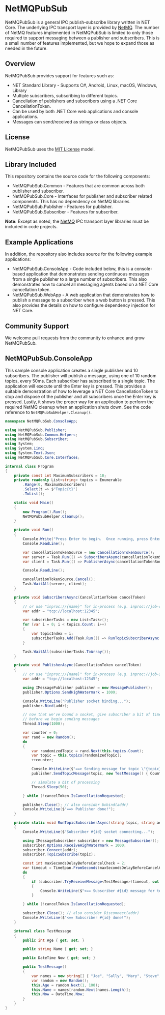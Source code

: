 # NetMQPubSub
NetMQPubSub is a general IPC publish-subscribe library written in NET Core. The underlying IPC transport layer is provided by
[NetMQ](https://github.com/zeromq/netmq).  The number of NetMQ features implemented in NetMQPubSub is limited to
only those required to support messaging between a publisher and subscribers. This is a small number of features
implemented, but we hope to expand those as needed in the future.

## Overview

NetMQPubSub provides support for features such as:
* NET Standard Library - Supports C#, Android, Linux, macOS, Windows, Library
* Multiple subscribers, subscribing to different topics.
* Cancellation of publishers and subscribers using a .NET Core CancellationToken.
* Can be used by both .NET Core web applications and console applications.
* Messages can send/received as strings or class objects.

## License
NetMQPubSub uses the <a href="https://mit-license.org/" target="_blank_">MIT License</a> model.

## Library Included

This repository contains the source code for the following components:

* NetMQPubSub.Common - Features that are common across both publisher and subscriber.
* NetMQPubSub.Core - Interfaces for publisher and subscriber related components. This has no dependency on NetMQ libraries.
* NetMQPubSub.Publisher - Features for publisher.
* NetMQPubSub.Subscriber - Features for subscriber.

**Note:** Except as noted, the [NetMQ](https://github.com/zeromq/netmq) IPC transport layer libraries must be
included in code projects.

## Example Applications

In addition, the repository also includes source for the following example applications:

* NetMQPubSub.ConsoleApp - Code included below, this is a console-based application that demonstrates sending continuous messages from a single publisher to a large number of subscribers.  This also demonstrates how to cancel all messaging agents based on a NET Core cancellation token.
* NetMQPubSub.WebApp - A web application that demonstrates how to publish a message to a subscriber when a web button is pressed. This also provides the details on how to configure dependency injection for NET Core.

## Community Support
We welcome pull requests from the community to enhance and grow NetMQPubSub.

## NetMQPubSub.ConsoleApp
This sample console application creates a single publisher and 10 subscribers.  The publisher will publish a message,
using one of 10 random topics, every 50ms.  Each subscriber has subscribed to a single topic.
The application will execute until the Enter key is pressed. This provides a suitable demonstration of how
to leverage a NET Core CancellationToken to stop and dispose of the publisher and all subscribers once
the Enter key is pressed. Lastly, it shows the proper way for an application to perform
the required NetMQ cleanup when an application shuts down.  See the code reference
to ```NetMQPubSubHelper.Cleanup()```.

``` csharp
namespace NetMQPubSub.ConsoleApp;

using NetMQPubSub.Publisher;
using NetMQPubSub.Common.Helpers;
using NetMQPubSub.Subscriber;
using System;
using System.Linq;
using System.Text.Json;
using NetMQPubSub.Core.Interfaces;

internal class Program
{
	private const int MaximumSubscribers = 10;
	private readonly List<string> topics = Enumerable
		.Range(0, MaximumSubscribers)
		.Select(t => $"Topic{t}")
		.ToList();

	static void Main()
	{
		new Program().Run();
		NetMQPubSubHelper.Cleanup();
	}

	private void Run()
	{
		Console.Write("Press Enter to begin.  Once running, press Enter again to stop.");
		Console.ReadLine();

		var cancellationTokenSource = new CancellationTokenSource();
		var server = Task.Run(() => SubscribersAsync(cancellationTokenSource.Token));
		var client = Task.Run(() => PublisherAsync(cancellationTokenSource.Token));

		Console.ReadLine();

		cancellationTokenSource.Cancel();
		Task.WaitAll(server, client);
	}

	private void SubscribersAsync(CancellationToken cancelToken)
	{
		// or use "inproc://{name}" for in-process (e.g. inproc://job-service)
		var addr = "tcp://localhost:12345";

		var subscriberTasks = new List<Task>();
		for (var i = 0; i < topics.Count; i++)
		{
			var topicIndex = i;
			subscriberTasks.Add(Task.Run(() => RunTopicSubscriberAsync(topics[topicIndex], addr, topicIndex, cancelToken), cancelToken));
		}

		Task.WaitAll(subscriberTasks.ToArray());
	}

	private void PublisherAsync(CancellationToken cancelToken)
	{
		// or use "inproc://{name}" for in-process (e.g. inproc://job-service)
		var addr = "tcp://localhost:12345";

		using IMessagePublisher publisher = new MessagePublisher();
		publisher.Options.SendHighWatermark = 1000;

		Console.WriteLine("Publisher socket binding...");
		publisher.Bind(addr);

		// now that we've bound a socket, give subscriber a bit of time to initialize
		// before we begin sending messages
		Thread.Sleep(1000);

		var counter = 0;
		var rand = new Random();
		do
		{
			var randomizedTopic = rand.Next(this.topics.Count);
			var topic = this.topics[randomizedTopic];
			++counter;

			Console.WriteLine($"==> Sending message for topic \"{topic}\". Message: #{counter}");
			publisher.SendTopicMessage(topic, new TestMessage() { Counter = counter });

			// simulate a bit of processing
			Thread.Sleep(50);

		} while (!cancelToken.IsCancellationRequested);

		publisher.Close(); // also consider Unbind(addr)
		Console.WriteLine($"==> Publisher done!");
	}

	private static void RunTopicSubscriberAsync(string topic, string addr, int id, CancellationToken cancelToken)
	{
		Console.WriteLine($"Subscriber #{id} socket connecting...");

		using IMessageSubscriber subscriber = new MessageSubscriber();
		subscriber.Options.ReceiveHighWatermark = 1000;
		subscriber.Connect(addr);
		subscriber.TopicSubscribe(topic);

		const int maxSecondsDelayBeforeCancelCheck = 2;
		var timeout = TimeSpan.FromSeconds(maxSecondsDelayBeforeCancelCheck);
		do
		{
			if (subscriber.TryReceiveMessage<TestMessage>(timeout, out var messageTopicReceived, out var entityReceived))
			{
				Console.WriteLine($"<== Subscriber #{id} message for topic \"{messageTopicReceived}\". Message: {JsonSerializer.Serialize(entityReceived)}");
			}

		} while (!cancelToken.IsCancellationRequested);

		subscriber.Close(); // also consider Disconnect(addr)
		Console.WriteLine($"<== Subscriber #{id} done!");
	}

    internal class TestMessage
    {
        public int Age { get; set; }

        public string Name { get; set; }

        public DateTime Now { get; set; }

        public TestMessage()
        {
            var names = new string[] { "Joe", "Sally", "Mary", "Steve", "Iris", "Bob" };
            var random = new Random();
            this.Age = random.Next(1, 100);
            this.Name = names[random.Next(names.Length)];
            this.Now = DateTime.Now;
        }
    }
}

```